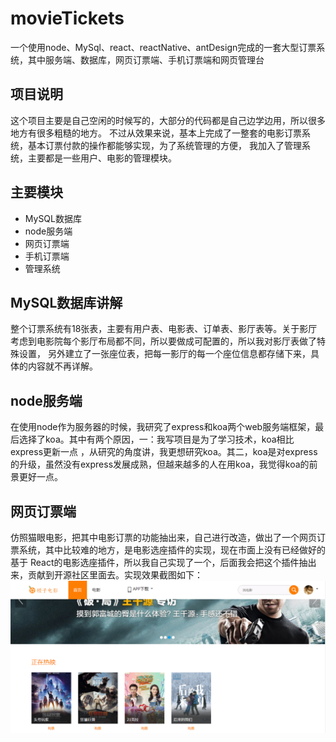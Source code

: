 # movieTickets
一个使用node、MySql、react、reactNative、antDesign完成的一套大型订票系统，其中服务端、数据库，网页订票端、手机订票端和网页管理台
## 项目说明
  这个项目主要是自己空闲的时候写的，大部分的代码都是自己边学边用，所以很多地方有很多粗糙的地方。
  不过从效果来说，基本上完成了一整套的电影订票系统，基本订票付款的操作都能够实现，为了系统管理的方便，
  我加入了管理系统，主要都是一些用户、电影的管理模块。
## 主要模块
  * MySQL数据库
  * node服务端
  * 网页订票端
  * 手机订票端
  * 管理系统
## MySQL数据库讲解
  整个订票系统有18张表，主要有用户表、电影表、订单表、影厅表等。关于影厅考虑到电影院每个影厅布局都不同，所以要做成可配置的，所以我对影厅表做了特殊设置，
  另外建立了一张座位表，把每一影厅的每一个座位信息都存储下来，具体的内容就不再详解。
## node服务端
  在使用node作为服务器的时候，我研究了express和koa两个web服务端框架，最后选择了koa。其中有两个原因，一：我写项目是为了学习技术，koa相比express更新一点
  ，从研究的角度讲，我更想研究koa。其二，koa是对express的升级，虽然没有express发展成熟，但越来越多的人在用koa，我觉得koa的前景更好一点。
## 网页订票端
  仿照猫眼电影，把其中电影订票的功能抽出来，自己进行改造，做出了一个网页订票系统，其中比较难的地方，是电影选座插件的实现，现在市面上没有已经做好的基于
  React的电影选座插件，所以我自己实现了一个，后面我会把这个插件抽出来，贡献到开源社区里面去。实现效果截图如下：
  ![1](/screenShots/1.png)
